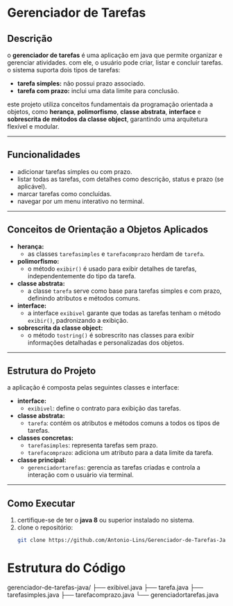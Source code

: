 # Gerenciador de Tarefas

## Descrição
o **gerenciador de tarefas** é uma aplicação em java que permite organizar e gerenciar atividades. com ele, o usuário pode criar, listar e concluir tarefas. o sistema suporta dois tipos de tarefas:

- **tarefa simples:** não possui prazo associado.  
- **tarefa com prazo:** inclui uma data limite para conclusão.  

este projeto utiliza conceitos fundamentais da programação orientada a objetos, como **herança**, **polimorfismo**, **classe abstrata**, **interface** e **sobrescrita de métodos da classe object**, garantindo uma arquitetura flexível e modular.

---

## Funcionalidades
- adicionar tarefas simples ou com prazo.  
- listar todas as tarefas, com detalhes como descrição, status e prazo (se aplicável).  
- marcar tarefas como concluídas.  
- navegar por um menu interativo no terminal.  

---

## Conceitos de Orientação a Objetos Aplicados
- **herança:**  
  - as classes `tarefasimples` e `tarefacomprazo` herdam de `tarefa`.  
- **polimorfismo:**  
  - o método `exibir()` é usado para exibir detalhes de tarefas, independentemente do tipo da tarefa.  
- **classe abstrata:**  
  - a classe `tarefa` serve como base para tarefas simples e com prazo, definindo atributos e métodos comuns.  
- **interface:**  
  - a interface `exibivel` garante que todas as tarefas tenham o método `exibir()`, padronizando a exibição.  
- **sobrescrita da classe object:**  
  - o método `tostring()` é sobrescrito nas classes para exibir informações detalhadas e personalizadas dos objetos.

---

## Estrutura do Projeto
a aplicação é composta pelas seguintes classes e interface:

- **interface:**  
  - `exibivel`: define o contrato para exibição das tarefas.  
- **classe abstrata:**  
  - `tarefa`: contém os atributos e métodos comuns a todos os tipos de tarefas.  
- **classes concretas:**  
  - `tarefasimples`: representa tarefas sem prazo.  
  - `tarefacomprazo`: adiciona um atributo para a data limite da tarefa.  
- **classe principal:**  
  - `gerenciadortarefas`: gerencia as tarefas criadas e controla a interação com o usuário via terminal.

---

## Como Executar

1. certifique-se de ter o **java 8** ou superior instalado no sistema.  
2. clone o repositório:  
   ```bash
   git clone https://github.com/Antonio-Lins/Gerenciador-de-Tarefas-Java.git

# Estrutura do Código
gerenciador-de-tarefas-java/
├── exibivel.java
├── tarefa.java
├── tarefasimples.java
├── tarefacomprazo.java
└── gerenciadortarefas.java

